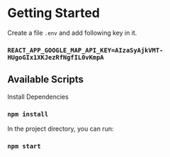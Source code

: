 # Getting Started 

Create a file `.env` and add following key in it.

### `REACT_APP_GOOGLE_MAP_API_KEY=AIzaSyAjkVMT-HUgoGIx1XKJezRfNgfIL0vKmpA`

## Available Scripts

Install Dependencies

### `npm install`

In the project directory, you can run:

### `npm start`

